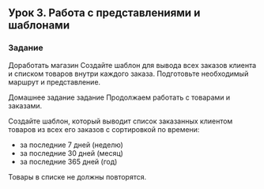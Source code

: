 
## Урок 3. Работа с представлениями и шаблонами
### Задание
Доработать магазин
Создайте шаблон для вывода всех заказов клиента и списком товаров внутри каждого заказа.
Подготовьте необходимый маршрут и представление.

Домашнее задание задание
Продолжаем работать с товарами и заказами.

Создайте шаблон, который выводит список заказанных клиентом товаров из всех его заказов с сортировкой по времени:
* за последние 7 дней (неделю)
* за последние 30 дней (месяц)
* за последние 365 дней (год)

Товары в списке не должны повторятся.